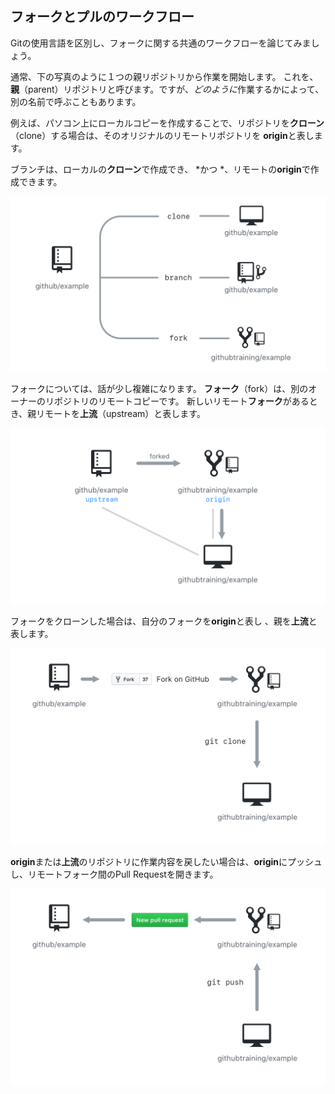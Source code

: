 ## フォークとプルのワークフロー

Gitの使用言語を区別し、フォークに関する共通のワークフローを論じてみましょう。

通常、下の写真のように１つの親リポジトリから作業を開始します。 これを、 **親**（parent）リポジトリと呼びます。ですが、*どのように*作業するかによって、別の名前で呼ぶこともあります。

例えば、パソコン上にローカルコピーを作成することで、リポジトリを**クローン**（clone）する場合は、そのオリジナルのリモートリポジトリを **origin**と表します。

ブランチは、ローカルの**クローン**で作成でき、 *かつ *、リモートの**origin**で作成できます。

![クローン対ブランチ対フォーク](../img/clone-branch-fork.png)

フォークについては、話が少し複雑になります。 **フォーク**（fork）は、別のオーナーのリポジトリのリモートコピーです。 新しいリモート**フォーク**があるとき、親リモートを**上流**（upstream）と表します。

![フォークのワークフロー](../img/origin-upstream.png)

フォークをクローンした場合は、自分のフォークを**origin**と表し 、親を**上流**と表します。

![フォークのワークフロー](../img/fork-from.png)

**origin**または**上流**のリポジトリに作業内容を戻したい場合は、**origin**にプッシュし、リモートフォーク間のPull Requestを開きます。

![フォークのワークフロー](../img/fork-to.png)
